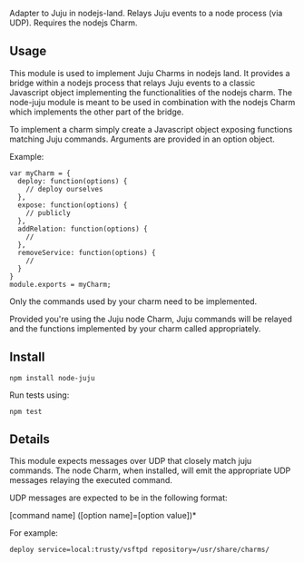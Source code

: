 Adapter to Juju in nodejs-land. Relays Juju events to a node process (via UDP).
Requires the nodejs Charm.

Usage
-----
This module is used to implement Juju Charms in nodejs land. It provides a bridge
within a nodejs process that relays Juju events to a classic Javascript object
implementing the functionalities of the nodejs charm. The node-juju module is meant
to be used in combination with the nodejs Charm which implements the other part of the
bridge.

To implement a charm simply create a Javascript object exposing functions matching
Juju commands. Arguments are provided in an option object.

Example:

    var myCharm = {
      deploy: function(options) {
        // deploy ourselves
      },
      expose: function(options) {
        // publicly 
      },
      addRelation: function(options) {
        //
      },
      removeService: function(options) {
        //
      }
    }
    module.exports = myCharm;

Only the commands used by your charm need to be implemented.

Provided you're using the Juju node Charm, Juju commands will be relayed and the
functions implemented by your charm called appropriately.


Install
-------
    npm install node-juju

Run tests using:

    npm test

Details
-------
This module expects messages over UDP that closely match juju commands. The node Charm, 
when installed, will emit the appropriate UDP messages relaying the executed command.

UDP messages are expected to be in the following format:

   [command name] ([option name]=[option value])*

For example:

    deploy service=local:trusty/vsftpd repository=/usr/share/charms/
